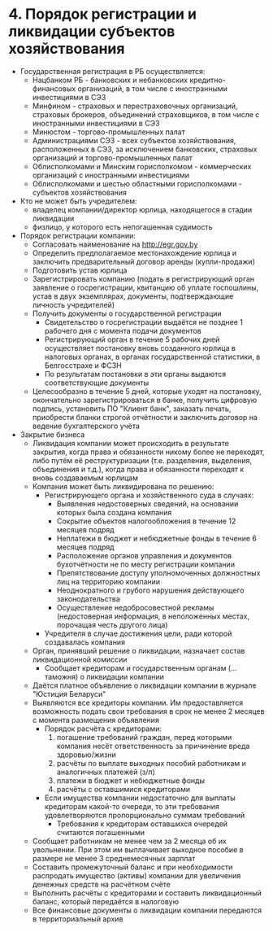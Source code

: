 # 4. Порядок регистрации и ликвидации субъектов хозяйствования
- Государственная регистрация в РБ осуществляется:
	- Нацбанком РБ - банковских и небанковских кредитно-финансовых организаций, в том числе с иностранными инвестициями в СЭЗ
	- Минфином - страховых и перестраховочных организаций, страховых брокеров, объединений страховщиков, в том числе с иностранными инвестициями в СЭЗ
	- Минюстом - торгово-промышленных палат
	- Администрациями СЭЗ - всех субъектов хозяйствования, расположенных в СЭЗ, за исключением банковских, страховых организаций и торгово-промышленных палат
	- Облисполкомами и Минским горисполкомом - коммерческих организаций с иностранными инвестициями
	- Облисполкомами и шестью областными горисполкомами - субъектов хозяйствования
- Кто не может быть учредителем:
	- владелец компании/директор юрлица, находящегося в стадии ликвидации
	- физлицо, у которого есть непогашенная судимость
- Порядок регистрации компании:
	- Согласовать наименование на http://egr.gov.by
	- Определить предполагаемое местонахождение юрлица и заключить предварительный договор аренды (купли-продажи)
	- Подготовить устав юрлица
	- Зарегистрировать компанию (подать в регистрирующий орган заявление о госрегистрации, квитанцию об уплате госпошлины, устав в двух экземплярах, документы, подтверждающие личность учредителей)
	- Получить документы о государственной регистрации
		- Свидетельство о госрегистрации выдаётся не позднее 1 рабочего дня с момента подачи документов
		- Регистрирующий орган в течение 5 рабочих дней осуществляет постановку вновь созданного юрлица в налоговых органах, в органах государственной статистики, в Белгосстрахе и ФСЗН
		- По результатам постановки в эти органы выдаются соответствующие документы
	- Целесообразно в течение 5 дней, которые уходят на постановку, окончательно зарегистрироваться в банке, получить цифровую подпись, установить ПО "Клиент банк", заказать печать, приобрести бланки строгой отчётности и заключить договор на ведение бухгалтерского учёта
- Закрытие бизнеса
	- Ликвидация компании может происходить в результате закрытия, когда права и обязанности никому более не переходят, либо путём её реструктуризации (т.е. разделения, выделения, объединения и т.д.), когда права и обязанности переходят к вновь создаваемым юрлицам
	- Компания может быть ликвидирована по решению:
		- Регистрирующего органа и хозяйственного суда в случаях:
			- Выявления недостоверных сведений, на основании которых была создана компания
			- Сокрытие объектов налогообложения в течение 12 месяцев подряд
			- Неплатежи в бюджет и небюджетные фонды в течение 6 месяцев подряд
			- Расположение органов управления и документов бухотчётности не по месту регистрации компании
			- Препятствование доступу уполномоченных должностных лиц на территорию компании
			- Неоднократного и грубого нарушения действующего законодательства
			- Осуществление недобросовестной рекламы (недостоверная информация, в неположенных местах, порочащая честь другого лица)
		- Учредителя в случае достижения цели, ради которой создавалась компания
	- Орган, принявший решение о ликвидации, назначает состав ликвидационной комиссии
		- Сообщает кредиторам и государственным органам (... таможня) о ликвидации компании
	- Даётся платное объявление о ликвидации компании в журнале "Юстиция Беларуси"
	- Выявляются все кредиторы компании. Им предоставляется возможность подать свои требования в срок не менее 2 месяцев с момента размещения объявления
		- Порядок расчёта с кредиторами:
			1. погашение требований граждан, перед которыми компания несёт ответственность за причинение вреда здоровью/жизни
			2. расчёты по выплате выходных пособий работникам и аналогичных платежей (з/п)
			3. платежи в бюджет и небюджетные фонды
			4. расчёты с оставшимися кредиторами
		- Если имущества компании недостаточно для выплаты кредиторам какой-то очереди, то эти требования удовлетворяются пропорционально суммам требований
			- Требования к кредиторам оставшихся очередей считаются погашенными
	- Сообщает работникам не менее чем за 2 месяца об их увольнении. При этом им выплачивает выходное пособие в размере не менее 3 среднемесячных зарплат
	- Составить промежуточный баланс и при необходимости распродать имущество (активы) компании для увеличения денежных средств на расчётном счёте
	- Выполнить расчёты с кредиторами и составить ликвидационный баланс, который передаётся в налоговую
	- Все финансовые документы о ликвидации компании передаются в территориальный архив